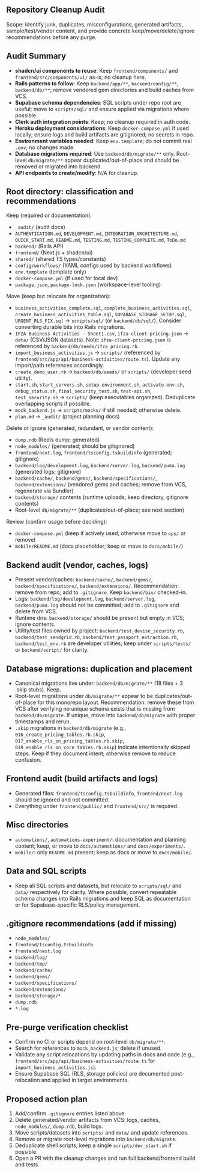## Repository Cleanup Audit

Scope: Identify junk, duplicates, misconfigurations, generated artifacts, sample/test/vendor content, and provide concrete keep/move/delete/ignore recommendations before any purge.

## Audit Summary
- **shadcn/ui components to reuse**: Keep `frontend/components/` and `frontend/src/components/ui/` as-is; no cleanup here.
- **Rails patterns to follow**: Keep `backend/app/**`, `backend/config/**`, `backend/db/**`; remove vendored gem directories and build caches from VCS.
- **Supabase schema dependencies**: SQL scripts under repo root are useful; move to `scripts/sql/` and ensure applied via migrations where possible.
- **Clerk auth integration points**: Keep; no cleanup required in auth code.
- **Heroku deployment considerations**: Keep `docker-compose.yml` if used locally; ensure logs and build artifacts are gitignored; no secrets in repo.
- **Environment variables needed**: Keep `env.template`; do not commit real `.env`; no changes made.
- **Database migrations required**: Use `backend/db/migrate/**` only. Root-level `db/migrate/**` appear duplicated/out-of-place and should be removed or migrated into backend.
- **API endpoints to create/modify**: N/A for cleanup.

## Root directory: classification and recommendations

Keep (required or documentation):
- `_audit/` (audit docs)
- `AUTHENTICATION.md`, `DEVELOPMENT.md`, `INTEGRATION_ARCHITECTURE.md`, `QUICK_START.md`, `README.md`, `TESTING.md`, `TESTING_COMPLETE.md`, `ToDo.md`
- `backend/` (Rails API)
- `frontend/` (Next.js + shadcn/ui)
- `shared/` (shared TS types/constants)
- `config/workflows/` (YAML configs used by backend workflows)
- `env.template` (template only)
- `docker-compose.yml` (if used for local dev)
- `package.json`, `package-lock.json` (workspace-level tooling)

Move (keep but relocate for organization):
- `business_activities_complete.sql`, `complete_business_activities.sql`, `create_business_activities_table.sql`, `SUPABASE_STORAGE_SETUP.sql`, `URGENT_RLS_FIX.sql` → `scripts/sql/` (or `backend/db/sql/`). Consider converting durable bits into Rails migrations.
- `IFZA Business Activities - Sheet1.csv`, `ifza-client-pricing.json` → `data/` (CSV/JSON datasets). Note: `ifza-client-pricing.json` is referenced by `backend/db/seeds/ifza_pricing.rb`.
- `import_business_activities.js` → `scripts/` (referenced by `frontend/src/app/api/business-activities/route.ts`). Update any import/path references accordingly.
- `create_demo_user.rb` → `backend/db/seeds/` or `scripts/` (developer seed utility).
- `start.sh`, `start_servers.sh`, `setup-environment.sh`, `activate-env.sh`, `debug_status.sh`, `final_security_test.sh`, `test-api.sh`, `test_security.sh` → `scripts/` (keep executables organized). Deduplicate overlapping scripts if possible.
- `mock_backend.js` → `scripts/mocks/` if still needed; otherwise delete.
- `plan.md` → `_audit/` (project planning docs)

Delete or ignore (generated, redundant, or vendor content):
- `dump.rdb` (Redis dump; generated)
- `node_modules/` (generated; should be gitignored)
- `frontend/next.log`, `frontend/tsconfig.tsbuildinfo` (generated; gitignore)
- `backend/log/development.log`, `backend/server.log`, `backend/puma.log` (generated logs; gitignore)
- `backend/cache/`, `backend/gems/`, `backend/specifications/`, `backend/extensions/` (vendored gems and caches; remove from VCS, regenerate via Bundler)
- `backend/storage/` contents (runtime uploads; keep directory, gitignore contents)
- Root-level `db/migrate/**` (duplicates/out-of-place; see next section)

Review (confirm usage before deciding):
- `docker-compose.yml` (keep if actively used; otherwise move to `ops/` or remove)
- `mobile/README.md` (docs placeholder; keep or move to `docs/mobile/`)

## Backend audit (vendor, caches, logs)
- Present vendor/caches: `backend/cache/`, `backend/gems/`, `backend/specifications/`, `backend/extensions/`. Recommendation: remove from repo; add to `.gitignore`. Keep `backend/bin/` checked-in.
- Logs: `backend/log/development.log`, `backend/server.log`, `backend/puma.log` should not be committed; add to `.gitignore` and delete from VCS.
- Runtime dirs: `backend/storage/` should be present but empty in VCS; ignore contents.
- Utility/test files owned by project: `backend/test_devise_security.rb`, `backend/test_sendgrid.rb`, `backend/test_passport_extraction.rb`, `backend/test_env.rb` are developer utilities; keep under `scripts/tests/` or `backend/script/` for clarity.

## Database migrations: duplication and placement
- Canonical migrations live under: `backend/db/migrate/**` (18 files + 3 .skip stubs). Keep.
- Root-level migrations under `db/migrate/**` appear to be duplicates/out-of-place for this monorepo layout. Recommendation: remove these from VCS after verifying no unique schema exists that is missing from `backend/db/migrate`. If unique, move into `backend/db/migrate` with proper timestamps and rerun.
- `.skip` migrations in `backend/db/migrate` (e.g., `016_create_pricing_tables.rb.skip`, `017_enable_rls_on_pricing_tables.rb.skip`, `019_enable_rls_on_core_tables.rb.skip`) indicate intentionally skipped steps. Keep if they document intent; otherwise remove to reduce confusion.

## Frontend audit (build artifacts and logs)
- Generated files: `frontend/tsconfig.tsbuildinfo`, `frontend/next.log` should be ignored and not committed.
- Everything under `frontend/public/` and `frontend/src/` is required.

## Misc directories
- `automations/`, `automations-experiment/`: documentation and planning content; keep, or move to `docs/automations/` and `docs/experiments/`.
- `mobile/`: only `README.md` present; keep as docs or move to `docs/mobile/`.

## Data and SQL scripts
- Keep all SQL scripts and datasets, but relocate to `scripts/sql/` and `data/` respectively for clarity. Where possible, convert repeatable schema changes into Rails migrations and keep SQL as documentation or for Supabase-specific RLS/policy management.

## .gitignore recommendations (add if missing)
- `node_modules/`
- `frontend/tsconfig.tsbuildinfo`
- `frontend/next.log`
- `backend/log/`
- `backend/tmp/`
- `backend/cache/`
- `backend/gems/`
- `backend/specifications/`
- `backend/extensions/`
- `backend/storage/*`
- `dump.rdb`
- `*.log`

## Pre-purge verification checklist
- Confirm no CI or scripts depend on root-level `db/migrate/**`.
- Search for references to `mock_backend.js`; delete if unused.
- Validate any script relocations by updating paths in docs and code (e.g., `frontend/src/app/api/business-activities/route.ts` for `import_business_activities.js`).
- Ensure Supabase SQL (RLS, storage policies) are documented post-relocation and applied in target environments.

## Proposed action plan
1. Add/confirm `.gitignore` entries listed above.
2. Delete generated/vendor artifacts from VCS: logs, caches, `node_modules/`, `dump.rdb`, build logs.
3. Move scripts/datasets into `scripts/` and `data/` and update references.
4. Remove or migrate root-level migrations into `backend/db/migrate`.
5. Deduplicate shell scripts; keep a single `scripts/dev_start.sh` if possible.
6. Open a PR with the cleanup changes and run full backend/frontend build and tests.


